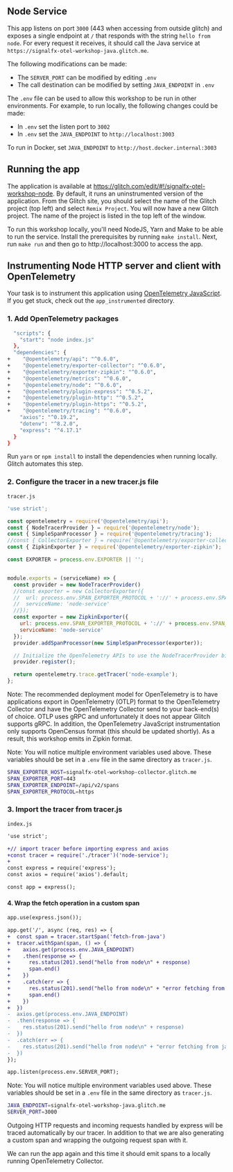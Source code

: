 ## Node Service

This app listens on port `3000` (443 when accessing from outside glitch) and
exposes a single endpoint at `/` that responds with the string `hello from
node`. For every request it receives, it should call the Java service at
`https://signalfx-otel-workshop-java.glitch.me`.

The following modifications can be made:

* The `SERVER_PORT` can be modified by editing `.env`
* The call destination can be modified by setting  `JAVA_ENDPOINT` in `.env`

The `.env` file can be used to allow this workshop to be run
in other environments. For example, to run locally, the following changes could
be made:

* In `.env` set the listen port to `3002`
* In `.env` set the `JAVA_ENDPOINT` to `http://localhost:3003`

To run in Docker, set `JAVA_ENDPOINT` to `http://host.docker.internal:3003`

## Running the app

The application is available at
https://glitch.com/edit/#!/signalfx-otel-workshop-node. By default, it runs
an uninstrumented version of the application. From the Glitch site, you
should select the name of the Glitch project (top left) and select `Remix
Project`. You will now have a new Glitch project. The name of the project is
listed in the top left of the window.

To run this workshop locally, you'll need NodeJS, Yarn and Make to be able to run
the service. Install the prerequisites by running `make install`. Next, run
`make run` and then go to http://localhost:3000 to access the app.

## Instrumenting Node HTTP server and client with OpenTelemetry

Your task is to instrument this application using [OpenTelemetry
JavaScript](https://github.com/open-telemetry/opentelemetry-js). If you get
stuck, check out the `app_instrumented` directory.

### 1. Add OpenTelemetry packages

```bash
  "scripts": {
    "start": "node index.js"
  },
  "dependencies": {
+    "@opentelemetry/api": "^0.6.0",
+    "@opentelemetry/exporter-collector": "^0.6.0",
+    "@opentelemetry/exporter-zipkin": "^0.6.0",
+    "@opentelemetry/metrics": "^0.6.0",
+    "@opentelemetry/node": "^0.6.0",
+    "@opentelemetry/plugin-express": "^0.5.2",
+    "@opentelemetry/plugin-http": "^0.5.2",
+    "@opentelemetry/plugin-https": "^0.5.2",
+    "@opentelemetry/tracing": "^0.6.0",
    "axios": "^0.19.2",
    "dotenv": "^8.2.0",
    "express": "^4.17.1"
  }
}
```

Run `yarn` or `npm install` to install the dependencies when running locally. Glitch automates this step.

### 2. Configure the tracer in a new tracer.js file

`tracer.js`

```js
'use strict';

const opentelemetry = require('@opentelemetry/api');
const { NodeTracerProvider } = require('@opentelemetry/node');
const { SimpleSpanProcessor } = require('@opentelemetry/tracing');
//const { CollectorExporter } = require('@opentelemetry/exporter-collector');
const { ZipkinExporter } = require('@opentelemetry/exporter-zipkin');

const EXPORTER = process.env.EXPORTER || '';


module.exports = (serviceName) => {
  const provider = new NodeTracerProvider()
  //const exporter = new CollectorExporter({
  //  url: process.env.SPAN_EXPORTER_PROTOCOL + '://' + process.env.SPAN_EXPORTER_HOST + ':' + process.env.SPAN_EXPORTER_PORT + '/' + process.env.SPAN_EXPORTER_ENDPOINT,
  //  serviceName: 'node-service'
  //});
  const exporter = new ZipkinExporter({
    url: process.env.SPAN_EXPORTER_PROTOCOL + '://' + process.env.SPAN_EXPORTER_HOST + ':' + process.env.SPAN_EXPORTER_PORT,
    serviceName: 'node-service'
  });
  provider.addSpanProcessor(new SimpleSpanProcessor(exporter));

  // Initialize the OpenTelemetry APIs to use the NodeTracerProvider bindings
  provider.register();

  return opentelemetry.trace.getTracer('node-example');
};
```

Note: The recommended deployment model for OpenTelemetry is to have
applications export in OpenTelemetry (OTLP) format to the OpenTelemetry
Collector and have the OpenTelemetry Collector send to your back-end(s) of
choice. OTLP uses gRPC and unfortunately it does not appear Glitch supports
gRPC. In addition, the OpenTelemetry JavaScript instrumentation only supports
OpenCensus format (this should be updated shortly). As a result, this workshop
emits in Zipkin format.

Note: You will notice multiple environment variables used above. These
variables should be set in a `.env` file in the same directory as `tracer.js`.

```bash
SPAN_EXPORTER_HOST=signalfx-otel-workshop-collector.glitch.me
SPAN_EXPORTER_PORT=443
SPAN_EXPORTER_ENDPOINT=/api/v2/spans
SPAN_EXPORTER_PROTOCOL=https
```

### 3. Import the tracer from tracer.js

`index.js`

```diff
'use strict';

+// import tracer before importing express and axios
+const tracer = require('./tracer')('node-service');
+
const express = require('express');
const axios = require('axios').default;

const app = express();
```

#### 4. Wrap the fetch operation in a custom span

```diff
app.use(express.json());

app.get('/', async (req, res) => {
+  const span = tracer.startSpan('fetch-from-java')
+  tracer.withSpan(span, () => {
+    axios.get(process.env.JAVA_ENDPOINT)
+    .then(response => {
+      res.status(201).send("hello from node\n" + response)
+      span.end()
+    })
+    .catch(err => {
+      res.status(201).send("hello from node\n" + "error fetching from java")
+      span.end()
+    })
+  })
-  axios.get(process.env.JAVA_ENDPOINT)
-  .then(response => {
-    res.status(201).send("hello from node\n" + response)
-  })
-  .catch(err => {
-    res.status(201).send("hello from node\n" + "error fetching from java")
-  })
});

app.listen(process.env.SERVER_PORT);
```

Note: You will notice multiple environment variables used above. These
variables should be set in a `.env` file in the same directory as `tracer.js`.

```bash
JAVA_ENDPOINT=signalfx-otel-workshop-java.glitch.me
SERVER_PORT=3000
```

Outgoing HTTP requests and incoming requests handled by express will be traced
automatically by our tracer. In addition to that we are also generating a
custom span and wrapping the outgoing request span with it.

We can run the app again and this time it should emit spans to a locally running
OpenTelemetry Collector.
